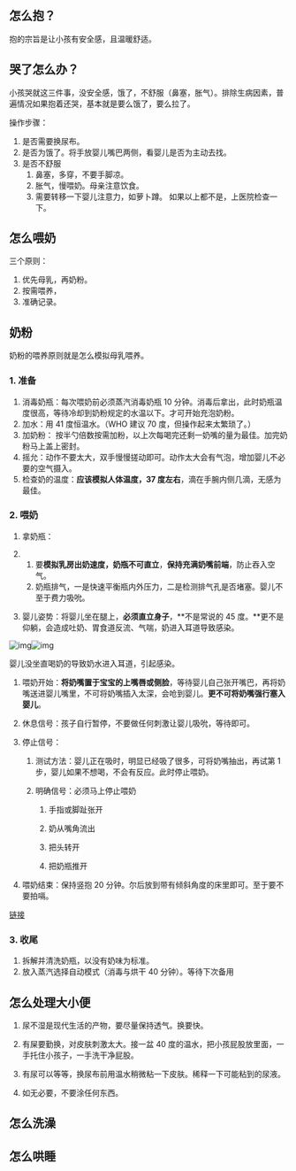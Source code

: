 
## 怎么抱？

抱的宗旨是让小孩有安全感，且温暖舒适。

## 哭了怎么办？

小孩哭就这三件事，没安全感，饿了，不舒服（鼻塞，胀气）。排除生病因素，普遍情况如果抱着还哭，基本就是要么饿了，要么拉了。

操作步骤： 

   1. 是否需要换尿布。
   2. 是否为饿了。将手放婴儿嘴巴两侧，看婴儿是否为主动去找。
   3. 是否不舒服
        1. 鼻塞，多穿，不要手脚凉。
        2. 胀气，慢喂奶。母亲注意饮食。
        3. 需要转移一下婴儿注意力，如萝卜蹲。 
        如果以上都不是，上医院检查一下。

## 怎么喂奶

三个原则：

1. 优先母乳，再奶粉。
2. 按需喂养，
3. 准确记录。

## 奶粉

奶粉的喂养原则就是怎么模拟母乳喂养。

### 1. 准备

1. 消毒奶瓶：每次喂奶前必须蒸汽消毒奶瓶 10 分钟。消毒后拿出，此时奶瓶温度很高，等待冷却到奶粉规定的水温以下。才可开始充泡奶粉。
2. 加水：用 41 度恒温水。（WHO 建议 70 度，但操作起来太繁琐了。）
3. 加奶粉： 按半勺倍数按需加粉，以上次每喝完还剩一奶嘴的量为最佳。加完奶粉马上盖上密封。
4. 摇允：动作不要太大，双手慢慢搓动即可。动作太大会有气泡，增加婴儿不必要的空气摄入。
5. 检查奶的温度：**应该模拟人体温度，37 度左右**，滴在手腕内侧几滴，无感为最佳。

### 2. 喂奶

1. 拿奶瓶：

1. 1. 要**模拟乳房出奶速度，奶瓶不可直立**，**保持充满奶嘴前端**，防止吞入空气。
   2. 奶瓶排气，一是快速平衡瓶内外压力，二是检测排气孔是否堵塞。婴儿不至于费力吸吮。

1. 婴儿姿势：将婴儿坐在腿上，**必须直立身子**，**不是常说的 45 度。**更不是仰躺，会造成吐奶、胃食道反流、气喘，奶进入耳道导致感染。

![img](https://md4zk.oss-cn-beijing.aliyuncs.com/uPic/1661524589318-256d56f1-f891-4475-90cd-77c47a69f241.png)![img](https://md4zk.oss-cn-beijing.aliyuncs.com/uPic/1661524589318-1708f06a-de68-49c1-a781-69c675b016e9.png)

婴儿没坐直喝奶的导致奶水进入耳道，引起感染。

1. 喂奶开始：**将奶嘴置于宝宝的上嘴唇或侧脸**，等待婴儿自己张开嘴巴，再将奶嘴送进婴儿嘴里，不可将奶嘴插入太深，会呛到婴儿。**更不可将奶嘴强行塞入婴儿**。

2. 休息信号：孩子自行暂停，不要做任何刺激让婴儿吸吮，等待即可。

3. 停止信号：

   1. 测试方法：婴儿正在吸时，明显已经吸了很多，可将奶嘴抽出，再试第 1 步，婴儿如果不想喝，不会有反应。此时停止喂奶。

   2. 明确信号：必须马上停止喂奶

      1. 手指或脚趾张开


      1. 奶从嘴角流出
      1. 把头转开
      1. 把奶瓶推开

4. 喂奶结束：保持竖抱 20 分钟。尔后放到带有倾斜角度的床里即可。至于要不要拍嗝。

[链接](https://vdn3.vzuu.com/HD/2df049c4-0cfd-11eb-bf8d-62556ec703b2.mp4?disable_local_cache=1&bu=http-da4bec50&c=avc.0.0&f=mp4&expiration=1661528281&auth_key=1661528281-0-0-b0bef3e6fb43376051d3b355cda709e1&v=tx&pu=da4bec50)

### 3. 收尾

1. 拆解并清洗奶瓶，以没有奶味为标准。
2. 放入蒸汽选择自动模式（消毒与烘干 40 分钟）。等待下次备用

 

## 怎么处理大小便

1. 尿不湿是现代生活的产物，要尽量保持透气。换要快。
2. 有屎要勤换，对皮肤刺激太大。接一盆 40 度的温水，把小孩屁股放里面，一手托住小孩子，一手洗干净屁股。

2. 有尿可以等等，换尿布前用温水稍微粘一下皮肤。稀释一下可能粘到的尿液。
3. 如无必要，不要涂任何东西。

## 怎么洗澡



## 怎么哄睡
